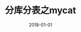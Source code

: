---
date: "2018-01-01"
draft: false
lastmod: "2018-01-01"
publishdate: "2018-01-01"
tags:
- db
title: 分库分表之mycat
---